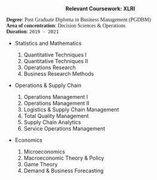 <p align="center">
  <b>Relevant Coursework: XLRI</b><br/>
</p>

<span style="font-family:Garamond;">**Degree**: Post Graduate Diploma in Business Management (PGDBM)<br/>**Area of concentration**: Decision Sciences & Operations<br/>**Duration**: `2019 - 2021`<br/></span>



- Statistics and Mathematics
  1. Quantitative Techniques I
  2. Quantitative Techniques II
  3. Operations Research
  4. Business Research Methods


- Operations & Supply Chain
  1. Operations Management I
  2. Operations Management II
  4. Logistics & Supply Chain Management
  5. Total Quality Management
  6. Supply Chain Analytics
  7. Service Operations Management



- Economics
  1. Microeconomics
  2. Macroeconomic Theory & Policy
  3. Game Theory
  4. Demand & Business Forecasting
